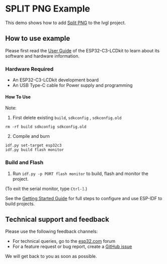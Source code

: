 # SPLIT PNG Example

This demo shows how to add [Split PNG](https://github.com/espressif/esp-iot-solution/tree/master/components/display/tools/esp_lv_spng) to the lvgl project.

## How to use example

Please first read the [User Guide](https://docs.espressif.com/projects/espressif-esp-dev-kits/en/latest/esp32c3/esp32-c3-lcdkit/index.html) of the ESP32-C3-LCDkit to learn about its software and hardware information.

### Hardware Required

* An ESP32-C3-LCDkit development board
* An USB Type-C cable for Power supply and programming

#### How To Use

Note:

1. First delete existing `build`, `sdkconfig` , `sdkconfig.old`
```
rm -rf build sdkconfig sdkconfig.old
```

2. Compile and burn
```
idf.py set-target esp32c3
idf.py build flash monitor
```

### Build and Flash

1. Run `idf.py -p PORT flash monitor` to build, flash and monitor the project.

(To exit the serial monitor, type ``Ctrl-]``.)

See the [Getting Started Guide](https://docs.espressif.com/projects/esp-idf/en/latest/get-started/index.html) for full steps to configure and use ESP-IDF to build projects.

## Technical support and feedback

Please use the following feedback channels:

* For technical queries, go to the [esp32.com](https://esp32.com/) forum
* For a feature request or bug report, create a [GitHub issue](https://github.com/espressif/esp-iot-solution/issues)

We will get back to you as soon as possible.
